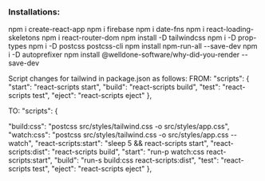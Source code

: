 ### Installations:

npm i create-react-app
npm i firebase
npm i date-fns
npm i react-loading-skeletons
npm i react-router-dom
npm install -D tailwindcss
npm i -D prop-types
npm i -D postcss postcss-cli
npm install npm-run-all --save-dev
npm i -D autoprefixer
npm install @welldone-software/why-did-you-render --save-dev

Script changes for tailwind in package.json as follows:
FROM:
"scripts": {
"start": "react-scripts start",
"build": "react-scripts build",
"test": "react-scripts test",
"eject": "react-scripts eject"
},

TO:
"scripts": {

"build:css": "postcss src/styles/tailwind.css -o src/styles/app.css",
"watch:css": "postcss src/styles/tailwind.css -o src/styles/app.css --watch",
"react-scripts:start": "sleep 5 && react-scripts start",
"react-scripts:dist": "react-scripts build",
"start": "run-p watch:css react-scripts:start",
"build": "run-s build:css react-scripts:dist",
"test": "react-scripts test",
"eject": "react-scripts eject"
},
